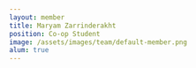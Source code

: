 ```yaml
---
layout: member
title: Maryam Zarrinderakht
position: Co-op Student
image: /assets/images/team/default-member.png
alum: true
---
```

